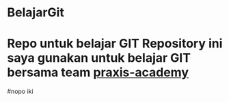 # BelajarGit
# Repo untuk belajar GIT Repository ini saya gunakan untuk belajar GIT bersama team [praxis-academy](https://praxisacademy.id) 

#nopo iki
